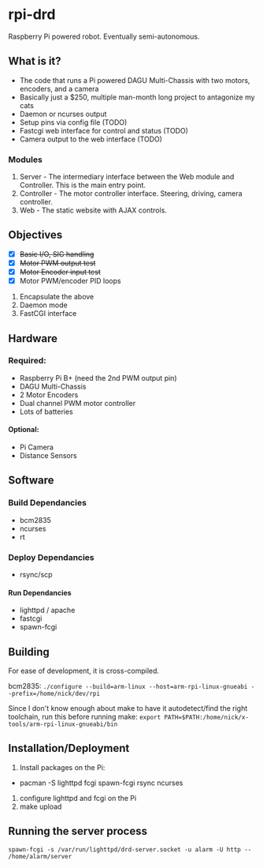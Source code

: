rpi-drd
=======

Raspberry Pi powered robot. Eventually semi-autonomous.

## What is it?
* The code that runs a Pi powered DAGU Multi-Chassis with two motors, encoders, and a camera
* Basically just a $250, multiple man-month long project to antagonize my cats
* Daemon or ncurses output
* Setup pins via config file (TODO)
* Fastcgi web interface for control and status (TODO)
* Camera output to the web interface (TODO)

### Modules
1. Server - The intermediary interface between the Web module and Controller. This is the main entry point.
1. Controller - The motor controller interface. Steering, driving, camera controller.
1. Web - The static website with AJAX controls.

## Objectives
 - [x] <del>Basic I/O, SIG handling</del>
 - [x] <del>Motor PWM output test</del>
 - [x] <del>Motor Encoder input test</del>
 - [x] Motor PWM/encoder PID loops
1. Encapsulate the above
1. Daemon mode
1. FastCGI interface

## Hardware
### Required:
* Raspberry Pi B+ (need the 2nd PWM output pin)
* DAGU Multi-Chassis
* 2 Motor Encoders
* Dual channel PWM motor controller
* Lots of batteries

#### Optional:
* Pi Camera
* Distance Sensors

## Software
### Build Dependancies
* bcm2835
* ncurses
* rt

### Deploy Dependancies
* rsync/scp

#### Run Dependancies
* lighttpd / apache
* fastcgi
* spawn-fcgi

## Building
For ease of development, it is cross-compiled.

bcm2835:
 `./configure --build=arm-linux --host=arm-rpi-linux-gnueabi --prefix=/home/nick/dev/rpi`

Since I don't know enough about make to have it autodetect/find the right toolchain, run this before running make:
`export PATH=$PATH:/home/nick/x-tools/arm-rpi-linux-gnueabi/bin`

## Installation/Deployment

1. Install packages on the Pi:
  * pacman -S lighttpd fcgi spawn-fcgi rsync ncurses
1. configure lighttpd and fcgi on the Pi
1. make upload

## Running the server process
 `spawn-fcgi -s /var/run/lighttpd/drd-server.socket -u alarm -U http -- /home/alarm/server`
